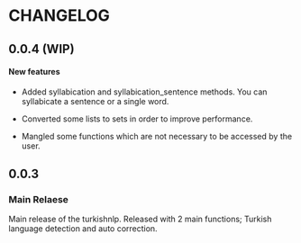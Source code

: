   CHANGELOG
  ==========
  
  ## 0.0.4 (WIP)

#### New features 

- Added syllabication and syllabication_sentence methods. You can syllabicate a sentence or a single word. 

- Converted some lists to sets in order to improve performance.

- Mangled some functions which are not necessary to be accessed by the user.

 ## 0.0.3
 
 ### Main Relaese
 
Main release of the turkishnlp. Released with 2 main functions; Turkish language detection and auto correction. 
